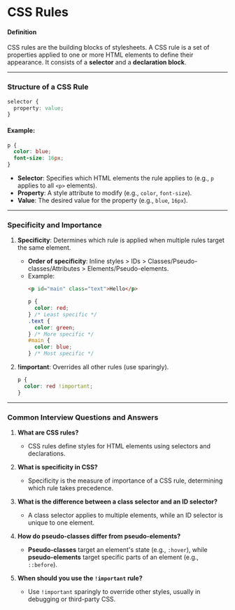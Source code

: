 # CSS Rules

#### Definition

CSS rules are the building blocks of stylesheets. A CSS rule is a set of properties applied to one or more HTML elements to define their appearance. It consists of a **selector** and a **declaration block**.

---

### Structure of a CSS Rule

```css
selector {
  property: value;
}
```

#### Example:

```css
p {
  color: blue;
  font-size: 16px;
}
```

- **Selector**: Specifies which HTML elements the rule applies to (e.g., `p` applies to all `<p>` elements).
- **Property**: A style attribute to modify (e.g., `color`, `font-size`).
- **Value**: The desired value for the property (e.g., `blue`, `16px`).

---

### Specificity and Importance

1. **Specificity**: Determines which rule is applied when multiple rules target the same element.

   - **Order of specificity**: Inline styles > IDs > Classes/Pseudo-classes/Attributes > Elements/Pseudo-elements.
   - Example:
     ```html
     <p id="main" class="text">Hello</p>
     ```
     ```css
     p {
       color: red;
     } /* Least specific */
     .text {
       color: green;
     } /* More specific */
     #main {
       color: blue;
     } /* Most specific */
     ```

2. **!important**: Overrides all other rules (use sparingly).
   ```css
   p {
     color: red !important;
   }
   ```

---

### Common Interview Questions and Answers

1. **What are CSS rules?**

   - CSS rules define styles for HTML elements using selectors and declarations.

2. **What is specificity in CSS?**

   - Specificity is the measure of importance of a CSS rule, determining which rule takes precedence.

3. **What is the difference between a class selector and an ID selector?**

   - A class selector applies to multiple elements, while an ID selector is unique to one element.

4. **How do pseudo-classes differ from pseudo-elements?**

   - **Pseudo-classes** target an element's state (e.g., `:hover`), while **pseudo-elements** target specific parts of an element (e.g., `::before`).

5. **When should you use the `!important` rule?**
   - Use `!important` sparingly to override other styles, usually in debugging or third-party CSS.
